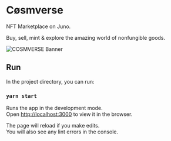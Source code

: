 # Cøsmverse

NFT Marketplace on Juno.

Buy, sell, mint & explore the amazing world of nonfungible goods.

![COSMVERSE Banner](https://user-images.githubusercontent.com/79812965/129720534-140349a2-e7cc-498d-88f6-f89414924951.png)


## Run

In the project directory, you can run:

### `yarn start`

Runs the app in the development mode.<br /> Open
[http://localhost:3000](http://localhost:3000) to view it in the browser.

The page will reload if you make edits.<br /> You will also see any lint errors
in the console.
